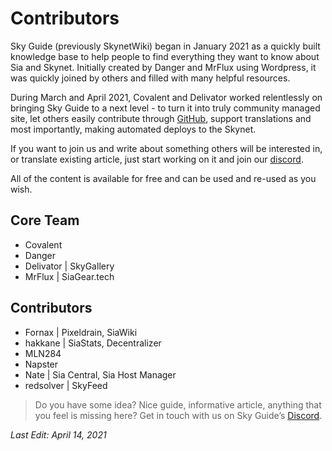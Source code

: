 # Contributors
Sky Guide (previously SkynetWiki) began in January 2021 as a quickly built knowledge base to help people to find everything they want to know about Sia and Skynet. Initially created by Danger and MrFlux using Wordpress, it was quickly joined by others and filled with many helpful resources.

During March and April 2021, Covalent and Delivator worked relentlessly on bringing Sky Guide to a next level - to turn it into truly community managed site, let others easily contribute through [GitHub](https://github.com/skynet-guide/skynet-guide.github.io), support translations and most importantly, making automated deploys to the Skynet.

If you want to join us and write about something others will be interested in, or translate existing article, just start working on it and join our [discord](https://discord.gg/jU7AC9Jt).

All of the content is available for free and can be used and re-used as you wish.

## Core Team
* Covalent
* Danger
* Delivator | SkyGallery
* MrFlux | SiaGear.tech

## Contributors
* Fornax | Pixeldrain, SiaWiki
* hakkane | SiaStats, Decentralizer
* MLN284
* Napster
* Nate | Sia Central, Sia Host Manager
* redsolver | SkyFeed

> Do you have some idea? Nice guide, informative article, anything that you feel is missing here? Get in touch with us on Sky Guide’s [Discord](https://discord.gg/jU7AC9Jt).

*Last Edit: April 14, 2021*
